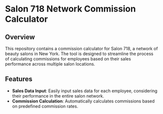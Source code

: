 # Salon 718 Network Commission Calculator

## Overview
This repository contains a commission calculator for Salon 718, a network of beauty salons in New York. The tool is designed to streamline the process of calculating commissions for employees based on their sales performance across multiple salon locations.

## Features
- **Sales Data Input**: Easily input sales data for each employee, considering their performance in the entire salon network.
- **Commission Calculation**: Automatically calculates commissions based on predefined commission rates.
